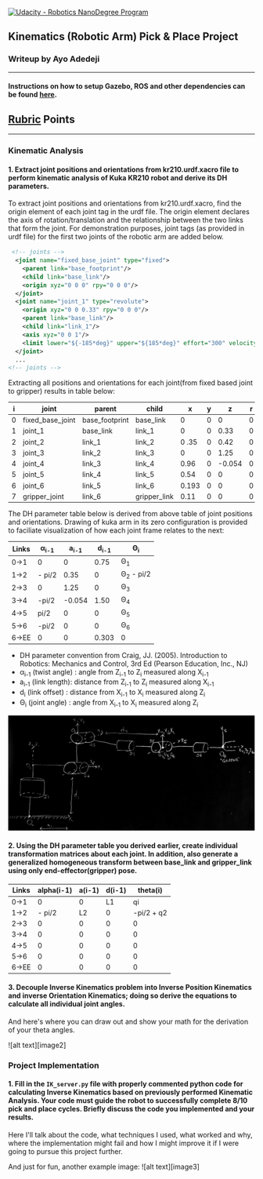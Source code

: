 [![Udacity - Robotics NanoDegree Program](https://s3-us-west-1.amazonaws.com/udacity-robotics/Extra+Images/RoboND_flag.png)](https://www.udacity.com/robotics)

## Kinematics (Robotic Arm) Pick & Place Project
### Writeup by Ayo Adedeji

---
#### Instructions on how to setup Gazebo, ROS and other dependencies can be found [here](./setup_guide.md).

## [Rubric](https://review.udacity.com/#!/rubrics/972/view) Points
---
### Kinematic Analysis
#### 1. Extract joint positions and orientations from kr210.urdf.xacro file to perform kinematic analysis of Kuka KR210 robot and derive its DH parameters.

To extract joint positions and orientations from kr210.urdf.xacro, find the origin element of each joint tag in the urdf file. The origin element declares the axis of rotation/translation and the relationship between the two links that form the joint. For demonstration purposes, joint tags (as provided in urdf file) for the first two joints of the robotic arm are added below.

```xml
 <!-- joints -->
  <joint name="fixed_base_joint" type="fixed">
    <parent link="base_footprint"/>
    <child link="base_link"/>
    <origin xyz="0 0 0" rpy="0 0 0"/>
  </joint>
  <joint name="joint_1" type="revolute">
    <origin xyz="0 0 0.33" rpy="0 0 0"/>
    <parent link="base_link"/>
    <child link="link_1"/>
    <axis xyz="0 0 1"/>
    <limit lower="${-185*deg}" upper="${185*deg}" effort="300" velocity="${123*deg}"/>
  </joint>
  ...
<!-- joints -->
```
Extracting all positions and orientations for each joint(from fixed based joint to gripper) results in table below:

i | joint | parent | child | x | y | z | r | p | y |
--- | --- | --- | --- | --- | --- | --- | --- | --- | --- |
0 | fixed_base_joint | base_footprint | base_link | 0 | 0 | 0 | 0 | 0 | 0 |
1 | joint_1 | base_link | link_1 | 0 | 0 | 0.33 | 0 | 0 | 0 |
2 | joint_2 | link_1 | link_2 | 0 .35| 0 | 0.42 | 0 | 0 | 0 |
3 | joint_3 | link_2 | link_3 | 0 | 0 | 1.25 | 0 | 0 | 0 |
4 | joint_4 | link_3 | link_4 | 0.96 | 0 | -0.054 | 0 | 0 | 0 |
5 | joint_5 | link_4 | link_5 | 0.54 | 0 | 0 | 0 | 0 | 0 |
6 | joint_6 | link_5 | link_6 | 0.193 | 0 | 0 | 0 | 0 | 0 |
7 | gripper_joint | link_6 | gripper_link | 0.11 | 0 | 0 | 0 | 0 | 0 |

The DH parameter table below is derived from above table of joint positions and orientations. Drawing of kuka arm in its zero configuration is provided to faciliate visualization of how each joint frame relates to the next:

Links | α<sub>i-1</sub> | a<sub>i-1</sub> | d<sub>i-1</sub> | Θ<sub>i</sub>
--- | --- | --- | --- | ---
0->1 | 0 | 0 | 0.75 | Θ<sub>1</sub>
1->2 | - pi/2 | 0.35 | 0 | Θ<sub>2</sub> - pi/2
2->3 | 0 | 1.25 | 0 | Θ<sub>3</sub>
3->4 |  -pi/2 | -0.054 | 1.50 | Θ<sub>4</sub>
4->5 | pi/2 | 0 | 0 | Θ<sub>5</sub>
5->6 | -pi/2 | 0 | 0 | Θ<sub>6</sub>
6->EE | 0 | 0 | 0.303 | 0

* DH parameter convention from Craig, JJ. (2005). Introduction to Robotics: Mechanics and Control, 3rd Ed (Pearson Education, Inc., NJ)
* α<sub>i-1</sub>  (twist angle) : angle from Z<sub>i-1</sub> to Z<sub>i</sub> measured along X<sub>i-1</sub>
* a<sub>i-1</sub> (link length): distance from Z<sub>i-1</sub> to Z<sub>i</sub> measured along X<sub>i-1</sub>
* d<sub>i</sub>  (link offset) : distance from X<sub>i-1</sub> to X<sub>i</sub> measured along Z<sub>i</sub>
* Θ<sub>i</sub>  (joint angle) : angle from X<sub>i-1</sub> to X<sub>i</sub> measured along Z<sub>i</sub>

<p align="center"> <img src="./misc_images/kuka_arm_zero_configuration.png"> </p>

#### 2. Using the DH parameter table you derived earlier, create individual transformation matrices about each joint. In addition, also generate a generalized homogeneous transform between base_link and gripper_link using only end-effector(gripper) pose.

Links | alpha(i-1) | a(i-1) | d(i-1) | theta(i)
--- | --- | --- | --- | ---
0->1 | 0 | 0 | L1 | qi
1->2 | - pi/2 | L2 | 0 | -pi/2 + q2
2->3 | 0 | 0 | 0 | 0
3->4 |  0 | 0 | 0 | 0
4->5 | 0 | 0 | 0 | 0
5->6 | 0 | 0 | 0 | 0
6->EE | 0 | 0 | 0 | 0


#### 3. Decouple Inverse Kinematics problem into Inverse Position Kinematics and inverse Orientation Kinematics; doing so derive the equations to calculate all individual joint angles.

And here's where you can draw out and show your math for the derivation of your theta angles. 

![alt text][image2]

### Project Implementation

#### 1. Fill in the `IK_server.py` file with properly commented python code for calculating Inverse Kinematics based on previously performed Kinematic Analysis. Your code must guide the robot to successfully complete 8/10 pick and place cycles. Briefly discuss the code you implemented and your results. 


Here I'll talk about the code, what techniques I used, what worked and why, where the implementation might fail and how I might improve it if I were going to pursue this project further.  


And just for fun, another example image:
![alt text][image3]


